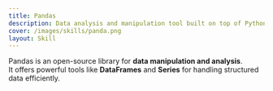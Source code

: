 ```yaml
---
title: Pandas
description: Data analysis and manipulation tool built on top of Python.
cover: /images/skills/panda.png
layout: Skill
---
```


Pandas is an open-source library for **data manipulation and analysis**.  
It offers powerful tools like **DataFrames** and **Series** for handling structured data efficiently.
